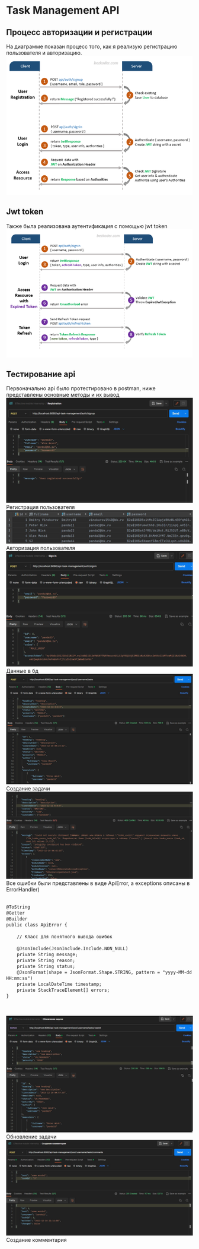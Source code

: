 # Task Management API

## Процесс авторизации и регистрации
На диаграмме показан процесс того, как я реализую регистрацию пользователя и авторизацию.
![spring-boot-jwt-authentication-spring-security-flow](pictures/spring-boot-jwt-authentication-spring-security-flow.png)
## Jwt token
Также была реализована аутентификация с помощью jwt token
![img.png](pictures/img.png)
## Тестирование api
Первоначально api было протестировано в postman, ниже представлены основные методы и их вывод
![img_2.png](pictures/img_2.png)
Регистрация пользователя
![img_3.png](pictures/img_3.png)
Авторизация пользователя
![img_4.png](pictures/img_4.png)
Данные в бд
![img_5.png](pictures/img_5.png)
Создание задачи
![img_6.png](pictures/img_6.png)
Все ошибки были представлены в виде ApiError, а exceptions описаны в ErrorHandler)
<pre>
  <code>
@ToString
@Getter
@Builder
public class ApiError {

    // Класс для понятного вывода ошибок

    @JsonInclude(JsonInclude.Include.NON_NULL)
    private String message;
    private String reason;
    private String status;
    @JsonFormat(shape = JsonFormat.Shape.STRING, pattern = "yyyy-MM-dd HH:mm:ss")
    private LocalDateTime timestamp;
    private StackTraceElement[] errors;
}

  </code>
</pre>
![img_7.png](pictures/img_7.png)
Обновление задачи
![img_8.png](pictures/img_8.png)
Создание комментария
